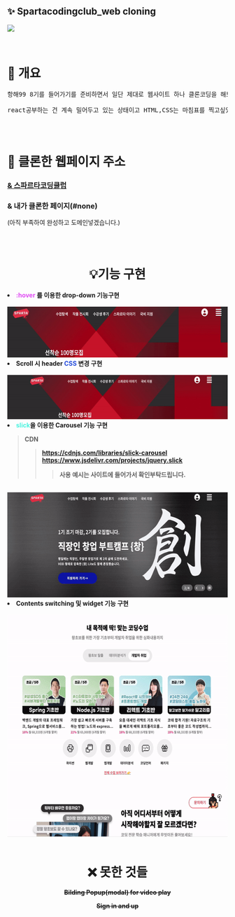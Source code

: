## ✨ Spartacodingclub_web cloning

![](https://velog.velcdn.com/images/tkclzl97/post/9419cea6-f1eb-4831-9b33-4dd473f89d58/image.png)

<br>


# 👀 개요

<pre>항해99 8기를 들어가기를 준비하면서 일단 제대로 웹사이트 하나 클론코딩을 해보고 싶었고, 자바스크립트랑 jQuery도 아직 부족하다고 생각하니 <br>
react공부하는 건 계속 밀어두고 있는 상태이고 HTML,CSS는 마침표를 찍고싶었고 그래서 내가 수강하고있는 스파르타코딩클럽 웹페이지를 클론해보고자 했습니다.</pre>

<br>
<br>

# 📄 클론한 웹페이지 주소 

###  [& 스파르타코딩클럽](https://spartacodingclub.kr/)

### & 내가 클론한 페이지(#none)
(아직 부족하여 완성하고 도메인넣겠습니다.)

<br>
<br>

# <center>💡기능 구현</center>


<li>
<span style="color:#df4af3"><b>:hover<b></span> 
를 이용한 drop-down 기능구현
</li>
<br>
<img src="/gif/1.gif" width="600" height="116" />

<li>Scroll 시 header <span style="color:#224adb"><b>CSS<b></span> 변경 구현</li>  
<br>
<img src="/gif/2.gif" width="600" height="101" />

<li><span style="color:#4af3df"><b>slick<b></span>을 이용한 Carousel 기능 구현</li>

> CDN 
>>https://cdnjs.com/libraries/slick-carousel
https://www.jsdelivr.com/projects/jquery.slick
>>>사용 예시는 사이트에 들어가서 확인부탁드립니다.

<br>
<img src="/gif/3.gif" width="600" height="240" />


<li>Contents switching
및 widget 기능 구현</li>
  
<br>
<img src="/gif/4.gif" width="600" height="507" />

<br>
<br>

# <center>❌ 못한 것들</center>

<center>

~~Bilding Popup(modal) for video play~~


~~Sign in and up~~

</center>







